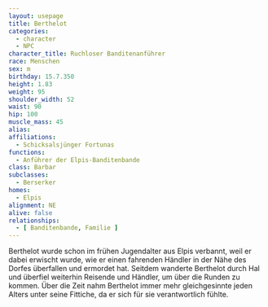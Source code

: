 ```yaml
---
layout: usepage
title: Berthelot
categories:
  - character
  - NPC
character_title: Ruchloser Banditenanführer
race: Menschen
sex: m
birthday: 15.7.350
height: 1.83
weight: 95
shoulder_width: 52
waist: 90
hip: 100
muscle_mass: 45
alias:
affiliations:
  - Schicksalsjünger Fortunas
functions:
  - Anführer der Elpis-Banditenbande
class: Barbar
subclasses:
  - Berserker
homes:
  - Elpis
alignment: NE
alive: false
relationships:
  - [ Banditenbande, Familie ]
---
```


Berthelot wurde schon im frühen Jugendalter aus Elpis verbannt, weil er dabei erwischt wurde, wie er einen fahrenden
Händler in der Nähe des Dorfes überfallen und ermordet hat. Seitdem wanderte Berthelot durch Hal und überfiel weiterhin
Reisende und Händler, um über die Runden zu kommen. Über die Zeit nahm Berthelot immer mehr gleichgesinnte jeden Alters
unter seine Fittiche, da er sich für sie verantwortlich fühlte.